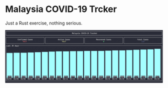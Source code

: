 # Malaysia COVID-19 Trcker

Just a Rust exercise, nothing serious.

![Screenshot](/screenshots/screenshot_1.png)
